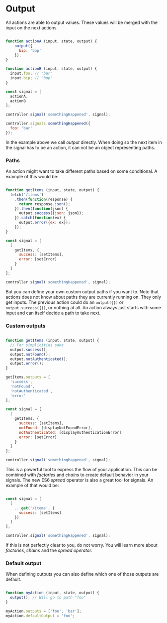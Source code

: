 # Output

All actions are able to output values. These values will be merged with the input on
the next actions.

```javascript

function actionA (input, state, output) {
    output({
      bip: 'bop'
    });
}

function actionB (input, state, output) {
  input.foo; // "bar"
  input.bip; // "bop"
}

const signal = [
  actionA,
  actionB
];

controller.signal('somethingHappened', signal);

controller.signals.somethingHappened({
  foo: 'bar'
});

```

In the example above we call *output* directly. When doing so the next item in the signal has to be an action, it can not be an object representing paths.

### Paths
An action might want to take different paths based on some conditional. A example of this would be:

```javascript

function getItems (input, state, output) {
  fetch('/items')
    .then(function(response) {
      return response.json();
    }).then(function(json) {
      output.success({json: json});
    }).catch(function(ex) {
      output.error({ex: ex});
    });
}

const signal = [
  [
    getItems, {
      success: [setItems],
      error: [setError]
    }
  ]
];

controller.signal('somethingHappened', signal);
```

But you can define your own custom output paths if you want to. Note that actions does not know about paths they are currently running on. They only get inputs. The previous action could do an `output({})` or `output.success({})`, or nothing at all. An action always just starts with some input and can itself decide a path to take next.

### Custom outputs

```javascript

function getItems (input, state, output) {
  // For simplicities sake
  output.success();
  output.notFound();
  output.notAuthenticated();
  output.error();
}

getItems.outputs = [
  'success',
  'notFound',
  'notAuthenticated',
  'error'
];

const signal = [
  [
    getItems, {
      success: [setItems],
      notFound: [displayNotFoundError],
      notAuthenticated: [displayAuthenticationError]
      error: [setError]
    }
  ]
];

controller.signal('somethingHappened', signal);
```
This is a powerful tool to express the flow of your application. This can be combined with *factories* and *chains* to create default behavior in your signals. The new ES6 *spread* operator is also a great tool for signals. An example of that would be:

```javascript

const signal = [
  [
    ...get('/items', {
      success: [setItems]
    })
  ]
];

controller.signal('somethingHappened', signal);
```
If this is not perfectly clear to you, do not worry. You will learn more about *factories*, *chains* and the *spread operator*.

### Default output

When defining outputs you can also define which one of those outputs are default.

```javascript

function myAction (input, state, output) {
  output(); // Will go to path "foo"
}

myAction.outputs = ['foo', 'bar'];
myAction.defaultOutput = 'foo';
```
